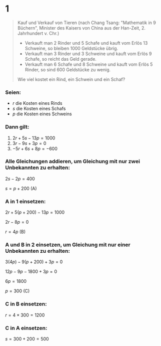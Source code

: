 # 1

> Kauf und Verkauf von Tieren (nach Chang Tsang: "Mathematik in 9 Büchern", Minister des Kaisers von China aus der Han-Zeit, 2. Jahrhundert v. Chr.)
>
> * Verkauft man 2 Rinder und 5 Schafe und kauft vom Erlös 13 Schweine, so bleiben 1000
Geldstücke übrig.
> * Verkauft man 3 Rinder und 3 Schweine und kauft vom Erlös 9 Schafe, so reicht das Geld
gerade.
> * Verkauft man 6 Schafe und 8 Schweine und kauft vom Erlös 5 Rinder, so sind 600 Geldstücke zu wenig.
> 
> Wie viel kostet ein Rind, ein Schwein und ein Schaf?

### Seien:

* $r$ die Kosten eines Rinds
* $s$ die Kosten eines Schafs
* $p$ die Kosten eines Schweins

### Dann gilt:

1. $2r + 5s - 13p   = 1000$
2. $3r - 9s + 3p    = 0$
3. $-5r + 6s + 8p   = -600$

### Alle Gleichungen addieren, um Gleichung mit nur zwei Unbekannten zu erhalten:

$2s - 2p = 400$

$s = p + 200$ (A)

### A in 1 einsetzen:

$2r + 5 (p + 200) - 13p = 1000$

$2r - 8p = 0$

$r = 4p$ (B)

### A und B in 2 einsetzen, um Gleichung mit nur einer Unbekannten zu erhalten:

$3(4p) - 9(p + 200) + 3p = 0$

$12p - 9p - 1800 + 3p = 0$

$6p = 1800$

$p = 300$ (C)

### C in B einsetzen:

$r = 4 \times 300 = 1200$

### C in A einsetzen:

$s = 300 + 200 = 500$